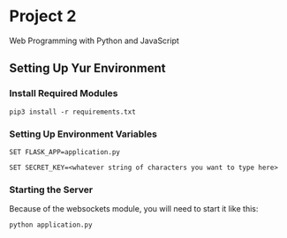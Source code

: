 # Project 2

Web Programming with Python and JavaScript

## Setting Up Yur Environment

### Install Required Modules

```dos
pip3 install -r requirements.txt
```

### Setting Up Environment Variables

```dos
SET FLASK_APP=application.py

SET SECRET_KEY=<whatever string of characters you want to type here>
```

### Starting the Server

Because of the websockets module, you will need to start it like this:

```dos
python application.py
```
